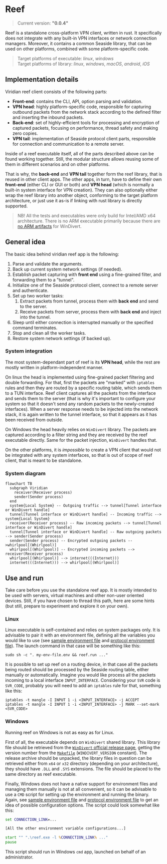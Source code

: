 # Reef

> Current version: **"0.0.4"**

Reef is a standalone cross-platform VPN client, written in rust.
It specifically does not integrate with any built-in VPN interfaces or network connection managers.
Moreover, it contains a common Seaside library, that can be used on other platforms, combined with some platform-specific code.

> Target platforms of executable: _linux_, _windows_  
> Target platforms of library: _linux_, _windows_, _macOS_, _android_, _iOS_

## Implementation details

Viridian reef client consists of the following parts:

- **Front-end**: contains the CLI, API, option parsing and validation.
- **VPN head**: highly platform-specific code, responsible for capturing outbound packets from the network stack according to the defined filter and inserting the inbound packets.
- **Back-end**: set of highly-efficient tools for processing and encryption of captured packets, focusing on performance, thread safety and making zero copies.
- **VPN tail**: implementation of Seaside protocol client parts, responsible for connection and communication to a remote server.

Inside of a reef executable itself, all of the parts described above can be found working together.
Still, the modular structure allows reusing some of them in different scenarios and on other platforms.

That is why, the **back-end** and **VPN tail** together form the reef library, that is reused in other client apps.
The other apps, in turn, have to define their own **front-end** (either CLI or GUI or both) and **VPN head** (which is normally a built-in system interface for VPN creation).
They can also optionally either wrap the reef library into another object, conforming to the target platform architecture, or just use it as-is if linking with rust library is directly supported.

> NB! All the tests and executables were only build for Intel/AMD x64 architecture.
> There is no ARM executable primarily because there are [no ARM artifacts](https://github.com/basil00/WinDivert/issues/379) for WinDivert.

## General idea

The basic idea behind viridian reef app is the following:

1. Parse and validate the arguments.
2. Back up current system network settings (if needed).
3. Establish packet capturing with **front end** using a fine-grained filter, and forwarding them to a "tunnel".
4. Initialize one of the Seaside protocol client, connect to a remote server and authenticate.
5. Set up two worker tasks:
   1. Extract packets from tunnel, process them with **back end** and send to the server.
   2. Receive packets from server, process them with **back end** and inject into the tunnel.
6. Sleep until either connection is interrupted manually or the specified command terminates.
7. Stop and clean all the worker tasks.
8. Restore system network settings (if backed up).

### System integration

The most system-dependant part of reef is its **VPN head**, while the rest are mostly written in platform-independent manner.

On linux the head is implemented using fine-grained packet filtering and double forwarding.
For that, first the packets are "marked" with `iptables` rules and then they are routed by a specific routing table, which sends them to a TUN interface.
Reef client captures all the packets from the interface and sends them to the server (that is why it's important to configure your system so that it doesn't send any random packets to the newly-created interfaces).
When a server response needs to be injected into the network stack, it is again written to the tunnel interface, so that it appears as it has been received from outside.

On Windows the head heavily relies on `WinDivert` library.
The packets are captured according to a filter string and they are received by the reef executable directly.
Same for the packet injection, `WinDivert` handles that.

On the other platforms, it is _impossible_ to create a VPN client that would not be integrated with any system interfaces, so that is out of scope of reef client, that is meant to be standalone.

### System diagram

```mermaid
flowchart TB
  subgraph Viridian
    receiver(Receiver process)
    sender(Sender process)
  end
  system{Local System} -- Outgoing traffic --> tunnel[Tunnel interface or WinDivert handle]
  tunnel[Tunnel interface or WinDivert handle] -- Incoming traffic --> system{Local System}
  receiver(Receiver process) -- Raw incoming packets --> tunnel[Tunnel interface or WinDivert handle]
  tunnel[Tunnel interface or WinDivert handle] -- Raw outgoing packets --> sender(Sender process)
  sender(Sender process) -- Encrypted outgoing packets -->whirlpool[(Whirlpool)]
  whirlpool[(Whirlpool)] -- Encrypted incoming packets --> receiver(Receiver process)
  whirlpool[(Whirlpool)] --> internet(((Internet)))
  internet(((Internet))) --> whirlpool[(Whirlpool)]
```

## Use and run

Take care before you use the standalone reef app.
It is mostly intended to be used with servers, virtual machines and other non-user oriented devices.
Still, if you have chosen to thread this path, here are some hints (but still, prepare to experiment and explore it on your own).

### Linux

Linux executable is self-contained and relies on system packages only.
It is advisable to pair it with an environment file, defining all the variables you would like to use (see [sample environment file](./example.conf.env) and [protocol environment file](../algae/typhoon/example.conf.env)).
The launch command in that case will be something like this:

```shell
sudo sh -c ". my-env-file.env && reef.run ..."
```

It is possible to set up reef on a routing device, in that case all the packets being routed should be processed by the Seaside routing table, either manually or automatically.
Imagine you would like process all the packets incoming to a local interface `INPUT_INTERFACE`.
Considering your `SVR` code is `SVR_CODE`, probably you will need to add an `iptables` rule for that, something like this:

```shell
iptables -t mangle -I INPUT 1 -i <INPUT_INTERFACE> -j ACCEPT
iptables -t mangle -I INPUT 1 -i <INPUT_INTERFACE> -j MARK --set-mark <SVR_CODE>
```

### Windows

Running reef on Windows is not as easy as for Linux.

First of all, the executable depends on `WinDivert` shared library.
This library file should be retrieved from the [`WinDivert` official release page](https://github.com/basil00/WinDivert/releases), getting the version number from the [`Makefile`](./Makefile) (`WINDIVERT_VERSION` constant).
The release archive should be unpacked, the library files in question can be retrieved either from `x64` or `x32` directory (depending on your architecture), they should have `.DLL` and `.SYS` extensions.
The file should be placed to the same directory as reef executable.

Finally, Windows does not have a native support for environment files and managing them manually is not at all convenient, so it can be advisable to use a `CMD` script for setting up the environment and running the binary.
Again, see [sample environment file](./example.conf.env) and [protocol environment file](../algae/typhoon/example.conf.env) to get an idea of possible configuration options.
The script could look somewhat like this:

```bat
set CONNECTION_LINK=...

[All the other environment variable configurations...]

start "" ".\reef.exe -l %CONNECTION_LINK% ..."
pause
```

This script should run in Windows `cmd` app, launched on behalf of an administrator.
